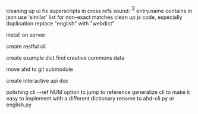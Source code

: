 cleaning up ui
    fix superscripts in cross refs
        sound: <font size="+1"><sup>3</sup></font>
        entry.name contains in json
    use 'similar' list for non-exact matches
    clean up js code, especially duplication
    replace "english" with "webdict"

install on server

create restful cli

create example dict
    find creative commons data

move ahd to git submodule

create interactive api doc

polishing cli
    --ref NUM option to jump to reference
    generalize cli to make it easy to implement with a different dictionary
        rename to ahd-cli.py or english.py
